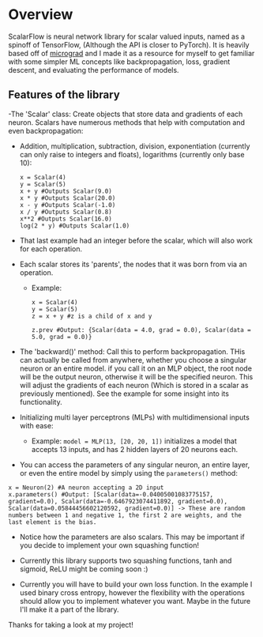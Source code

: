 # Overview

ScalarFlow is neural network library for scalar valued inputs, named as a spinoff of TensorFlow, (Although the API is closer to PyTorch). It is heavily based off of [micrograd](https://github.com/karpathy/micrograd/blob/master/micrograd/) and I made it as a resource for myself to get familiar with some simpler ML concepts like backpropagation, loss, gradient descent, and evaluating the performance of models.

## Features of the library

-The 'Scalar' class: Create objects that store data and gradients of each neuron. Scalars have numerous methods that help with computation and even backpropagation:
  - Addition, multiplication, subtraction, division, exponentiation (currently can only raise to integers and floats), logarithms (currently only base 10):
    ```
    x = Scalar(4)
    y = Scalar(5)
    x + y #Outputs Scalar(9.0)
    x * y #Outputs Scalar(20.0)
    x - y #Outputs Scalar(-1.0)
    x / y #Outputs Scalar(0.8)
    x**2 #Outputs Scalar(16.0)
    log(2 * y) #Outputs Scalar(1.0)
    ```
  - That last example had an integer before the scalar, which will also work for each operation.
  
  - Each scalar stores its 'parents', the nodes that it was born from via an operation.
    - Example:
      ```
      x = Scalar(4)
      y = Scalar(5)
      z = x + y #z is a child of x and y

      z.prev #Output: {Scalar(data = 4.0, grad = 0.0), Scalar(data = 5.0, grad = 0.0)} 
      ```
- The 'backward()' method: Call this to perform backpropagation. THis can actually be called from anywhere, whether you choose a singular neuron or an entire model. if you call it on an MLP object, the root node will be the output neuron, otherwise it will be   the specified neuron. This will adjust the gradients of each neuron (Which is stored in a scalar as previously mentioned). See the example for some insight into its functionality. 
      
- Initializing multi layer perceptrons (MLPs) with multidimensional inputs with ease:
  - Example: `model = MLP(13, [20, 20, 1])` initializes a model that accepts 13 inputs, and has 2 hidden layers of 20 neurons each.

- You can access the parameters of any singular neuron, an entire layer, or even the entire model by simply using the `parameters()` method:
```
x = Neuron(2) #A neuron accepting a 2D input
x.parameters() #Output: [Scalar(data=-0.04005001083775157, gradient=0.0), Scalar(data=-0.6467923074411892, gradient=0.0), Scalar(data=0.05844456602120592, gradient=0.0)] -> These are random numbers between 1 and negative 1, the first 2 are weights, and the last element is the bias.
```
- Notice how the parameters are also scalars. This may be important if you decide to implement your own squashing function!

- Currently this library supports two squashing functions, tanh and sigmoid, ReLU might be coming soon :)

- Currently you will have to build your own loss function. In the example I used binary cross entropy, however the flexibility with the operations should allow you to implement whatever you want. Maybe in the future I'll make it a part of the library.

Thanks for taking a look at my project! 
